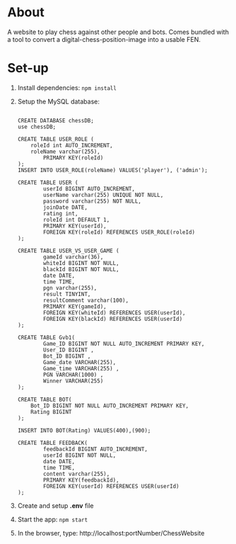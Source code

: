 # About
A website to play chess against other people and bots. Comes bundled with a tool to convert a digital-chess-position-image into a usable FEN.

# Set-up
1. Install dependencies:
````npm install````
2. Setup the MySQL database:
   
    ````
    
	CREATE DATABASE chessDB;
	use chessDB;

	CREATE TABLE USER_ROLE (
		roleId int AUTO_INCREMENT,
		roleName varchar(255),
            PRIMARY KEY(roleId)
	);
	INSERT INTO USER_ROLE(roleName) VALUES('player'), ('admin');

	CREATE TABLE USER (
			userId BIGINT AUTO_INCREMENT,
    		userName varchar(255) UNIQUE NOT NULL,
    		password varchar(255) NOT NULL,
    		joinDate DATE,
    		rating int,
    		roleId int DEFAULT 1,
			PRIMARY KEY(userId),
    		FOREIGN KEY(roleId) REFERENCES USER_ROLE(roleId)
	);

	CREATE TABLE USER_VS_USER_GAME (
			gameId varchar(36),
    		whiteId BIGINT NOT NULL,
    		blackId BIGINT NOT NULL,
    		date DATE,
    		time TIME,
    		pgn varchar(255),
    		result TINYINT,
    		resultComment varchar(100),
    		PRIMARY KEY(gameId),
    		FOREIGN KEY(whiteId) REFERENCES USER(userId),
    		FOREIGN KEY(blackId) REFERENCES USER(userId)
	);

 	CREATE TABLE Gvb1(
      		Game_ID BIGINT NOT NULL AUTO_INCREMENT PRIMARY KEY,
      		User_ID BIGINT ,
      		Bot_ID BIGINT ,
      		Game_date VARCHAR(255),
      		Game_time VARCHAR(255) ,
      		PGN VARCHAR(1000) ,
      		Winner VARCHAR(255) 
  	);

	CREATE TABLE BOT(
  		Bot_ID BIGINT NOT NULL AUTO_INCREMENT PRIMARY KEY,
  		Rating BIGINT
	);

	INSERT INTO BOT(Rating) VALUES(400),(900);

	CREATE TABLE FEEDBACK(
			feedbackId BIGINT AUTO_INCREMENT,
			userId BIGINT NOT NULL,
    		date DATE,
    		time TIME,
    		content varchar(255),
    		PRIMARY KEY(feedbackId),
    		FOREIGN KEY(userId) REFERENCES USER(userId)
	); 

3. Create and setup <b>.env</b> file
4. Start the app: ````npm start````
5. In the browser, type:  http://localhost:portNumber/ChessWebsite
